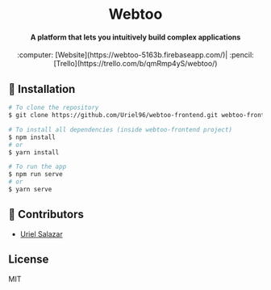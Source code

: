 <h1 align="center">
  <br>
    Webtoo
  <br>
</h1>
<h4 align="center">A platform that lets you intuitively build complex applications</h4>
<div align="center">
  :computer: [Website](https://webtoo-5163b.firebaseapp.com/)|
  :pencil: [Trello](https://trello.com/b/qmRmp4yS/webtoo/)
</div>

## :rocket: Installation
```bash
# To clone the repository
$ git clone https://github.com/Uriel96/webtoo-frontend.git webtoo-frontend

# To install all dependencies (inside webtoo-frontend project)
$ npm install
# or
$ yarn install

# To run the app
$ npm run serve
# or
$ yarn serve
```

## :busts_in_silhouette: Contributors
- [Uriel Salazar](https://github.com/Uriel96)

## License
MIT
